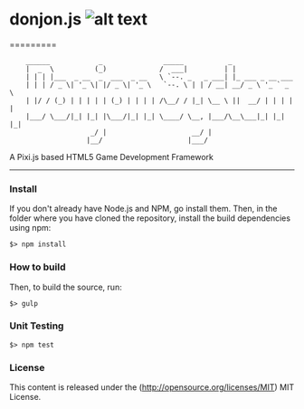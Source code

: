 # donjon.js ![alt text](https://travis-ci.org/RaiderSoap/donjon-js.svg?branch=master")

=========
```
    ______            _               _____           _
    |  _  \          (_)             /  ___|         | |
    | | | |___  _ __  _  ___  _ __   \ `--. _   _ ___| |_ ___ _ __ ___
    | | | / _ \| '_ \| |/ _ \| '_ \   `--. \ | | / __| __/ _ \ '_ ` _ \
    | |/ / (_) | | | | | (_) | | | | /\__/ / |_| \__ \ ||  __/ | | | | |
    |___/ \___/|_| |_| |\___/|_| |_| \____/ \__, |___/\__\___|_| |_| |_|
                    _/ |                     __/ |
                   |__/                     |___/
```

A Pixi.js based HTML5 Game Development Framework

----

### Install

If you don't already have Node.js and NPM, go install them. Then, in the folder where you have cloned the repository, install the build dependencies using npm:

```
$> npm install
```

### How to build ###

Then, to build the source, run:

```
$> gulp
```

### Unit Testing


``` 
$> npm test
```

### License ###

This content is released under the (http://opensource.org/licenses/MIT) MIT License.
